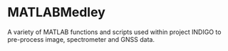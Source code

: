 # MATLABMedley
A variety of MATLAB functions and scripts used within project INDIGO to pre-process image, spectrometer and GNSS data.
